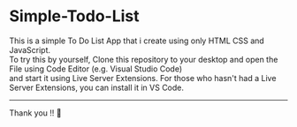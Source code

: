 # Simple-Todo-List
This is a simple To Do List App that i create using only HTML CSS and JavaScript. <br/>
To try this by yourself, Clone this repository to your desktop and open the File using Code Editor (e.g. Visual Studio Code) <br/> and start it using Live Server Extensions.
For those who hasn't had a Live Server Extensions, you can install it in VS Code.
<hr/>
Thank you !! 👏 
